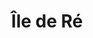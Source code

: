 ---
layout: voyage
icon-light: icon-ile-de-re-dark.svg
icon-dark: icon-ile-de-re-light.svg
title: "Île de Ré"
description: "Une de mes destinations favorites, j'y vais depuis de nombreuses années. Restaurants, plages, lieux touristiques… Voici les lieux que j'affectionne sur l'Île de Ré."
places:
   - a-l-ouest
   - au-qg-de-la-mer
   - creme
   - fromagerie-gaidon
   - gillardeau-la-cabanajam
   - marche-de-la-flotte
   - marche-du-bois-plage-en-re
   - la-cible
   - la-martiniere-latelier
   - la-martiniere-saint-clement-des-baleines
   - la-martiniere-saint-martin-de-re
   - la-part-des-anages
   - la-tribu
   - le-bistrot-flottais
   - le-cervane
   - le-tout-du-cru
   - plage-de-gros-jonc
   - re-ostrea
   - zadore
---